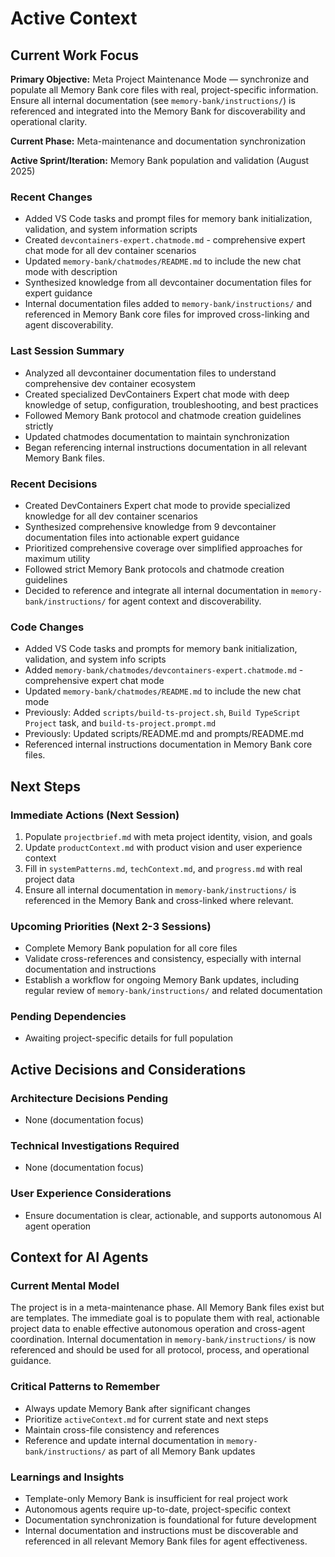 # Active Context

## Current Work Focus

**Primary Objective:**
Meta Project Maintenance Mode — synchronize and populate all Memory Bank core files with real, project-specific information. Ensure all internal documentation (see `memory-bank/instructions/`) is referenced and integrated into the Memory Bank for discoverability and operational clarity.

**Current Phase:**
Meta-maintenance and documentation synchronization

**Active Sprint/Iteration:**
Memory Bank population and validation (August 2025)

### Recent Changes

- Added VS Code tasks and prompt files for memory bank initialization, validation, and system information scripts
- Created `devcontainers-expert.chatmode.md` - comprehensive expert chat mode for all dev container scenarios
- Updated `memory-bank/chatmodes/README.md` to include the new chat mode with description
- Synthesized knowledge from all devcontainer documentation files for expert guidance
- Internal documentation files added to `memory-bank/instructions/` and referenced in Memory Bank core files for improved cross-linking and agent discoverability.

### Last Session Summary

- Analyzed all devcontainer documentation files to understand comprehensive dev container ecosystem
- Created specialized DevContainers Expert chat mode with deep knowledge of setup, configuration, troubleshooting, and best practices
- Followed Memory Bank protocol and chatmode creation guidelines strictly
- Updated chatmodes documentation to maintain synchronization
- Began referencing internal instructions documentation in all relevant Memory Bank files.

### Recent Decisions

- Created DevContainers Expert chat mode to provide specialized knowledge for all dev container scenarios
- Synthesized comprehensive knowledge from 9 devcontainer documentation files into actionable expert guidance
- Prioritized comprehensive coverage over simplified approaches for maximum utility
- Followed strict Memory Bank protocols and chatmode creation guidelines
- Decided to reference and integrate all internal documentation in `memory-bank/instructions/` for agent context and discoverability.

### Code Changes

- Added VS Code tasks and prompts for memory bank initialization, validation, and system info scripts
- Added `memory-bank/chatmodes/devcontainers-expert.chatmode.md` - comprehensive expert chat mode
- Updated `memory-bank/chatmodes/README.md` to include the new chat mode
- Previously: Added `scripts/build-ts-project.sh`, `Build TypeScript Project` task, and `build-ts-project.prompt.md`
- Previously: Updated scripts/README.md and prompts/README.md
- Referenced internal instructions documentation in Memory Bank core files.

## Next Steps

### Immediate Actions (Next Session)

1. Populate `projectbrief.md` with meta project identity, vision, and goals
2. Update `productContext.md` with product vision and user experience context
3. Fill in `systemPatterns.md`, `techContext.md`, and `progress.md` with real project data
4. Ensure all internal documentation in `memory-bank/instructions/` is referenced in the Memory Bank and cross-linked where relevant.

### Upcoming Priorities (Next 2-3 Sessions)

- Complete Memory Bank population for all core files
- Validate cross-references and consistency, especially with internal documentation and instructions
- Establish a workflow for ongoing Memory Bank updates, including regular review of `memory-bank/instructions/` and related documentation

### Pending Dependencies

- Awaiting project-specific details for full population

## Active Decisions and Considerations

### Architecture Decisions Pending

- None (documentation focus)

### Technical Investigations Required

- None (documentation focus)

### User Experience Considerations

- Ensure documentation is clear, actionable, and supports autonomous AI agent operation

## Context for AI Agents

### Current Mental Model

The project is in a meta-maintenance phase. All Memory Bank files exist but are templates. The immediate goal is to populate them with real, actionable project data to enable effective autonomous operation and cross-agent coordination. Internal documentation in `memory-bank/instructions/` is now referenced and should be used for all protocol, process, and operational guidance.

### Critical Patterns to Remember

- Always update Memory Bank after significant changes
- Prioritize `activeContext.md` for current state and next steps
- Maintain cross-file consistency and references
- Reference and update internal documentation in `memory-bank/instructions/` as part of all Memory Bank updates

### Learnings and Insights

- Template-only Memory Bank is insufficient for real project work
- Autonomous agents require up-to-date, project-specific context
- Documentation synchronization is foundational for future development
- Internal documentation and instructions must be discoverable and referenced in all relevant Memory Bank files for agent effectiveness.
